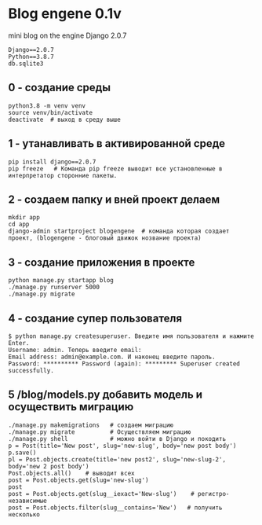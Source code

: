 # Blog engene 0.1v  
mini blog on the engine Django 2.0.7
```
Django==2.0.7
Python==3.8.7
db.sqlite3
```

## 0 - создание среды
```
python3.8 -m venv venv
source venv/bin/activate
deactivate  # выход в среду выше
```

## 1 - утанавливать в активированной среде
```
pip install django==2.0.7
pip freeze   # Команда pip freeze выводит все установленные в интерпретатор сторонние пакеты.
```

## 2 - создаем папку и вней проект делаем
```
mkdir app
cd app
django-admin startproject blogengene  # команда которая создает проект, (blogengene - блоговый движок нозвание проекта)
```

## 3 - создание приложения в проекте
```
python manage.py startapp blog
./manage.py runserver 5000
./manage.py migrate
```

## 4 - создание супер пользователя
```
$ python manage.py createsuperuser. Введите имя пользователя и нажмите Enter.
Username: admin. Теперь введите email:
Email address: admin@example.com. И наконец введите пароль. 
Password: ********** Password (again): ********* Superuser created successfully.
```

## 5 /blog/models.py добавить модель и осуществить миграцию
```
./manage.py makemigrations   # создаем миграцию
./manage.py migrate	         # Осуществляем миграцию
./manage.py shell            # можно войти в Django и покодить
p = Post(title='New post', slug='new-slug', body='new post body')
p.save()
pl = Post.objects.create(title='new post2', slug='new-slug-2', body='new 2 post body')
Post.objects.all()    # выводит всех
post = Post.objects.get(slug='new-slug')
post
post = Post.objects.get(slug__iexact='New-slug')    # регистро-независимые
post = Post.objects.filter(slug__contains='New')   # получить несколько
```